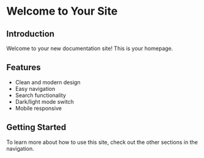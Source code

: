 # Welcome to Your Site

## Introduction

Welcome to your new documentation site! This is your homepage.

## Features

- Clean and modern design
- Easy navigation
- Search functionality
- Dark/light mode switch
- Mobile responsive

## Getting Started

To learn more about how to use this site, check out the other sections in the navigation.